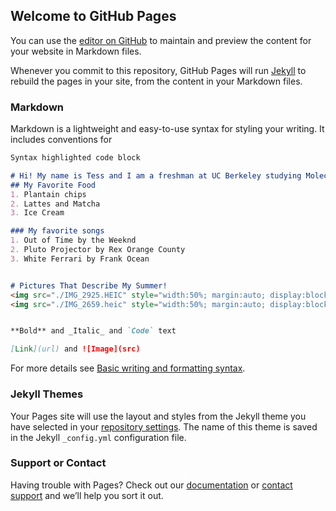 ## Welcome to GitHub Pages

You can use the [editor on GitHub](https://github.com/tessanya/data-6-website/edit/main/README.md) to maintain and preview the content for your website in Markdown files.

Whenever you commit to this repository, GitHub Pages will run [Jekyll](https://jekyllrb.com/) to rebuild the pages in your site, from the content in your Markdown files.

### Markdown

Markdown is a lightweight and easy-to-use syntax for styling your writing. It includes conventions for

```markdown
Syntax highlighted code block

# Hi! My name is Tess and I am a freshman at UC Berkeley studying Molecular and Cell Biology
## My Favorite Food
1. Plantain chips
2. Lattes and Matcha
3. Ice Cream

### My favorite songs
1. Out of Time by the Weeknd
2. Pluto Projector by Rex Orange County
3. White Ferrari by Frank Ocean


# Pictures That Describe My Summer!
<img src="./IMG_2925.HEIC" style="width:50%; margin:auto; display:block">
<img src="./IMG_2659.heic" style="width:50%; margin:auto; display:block">


**Bold** and _Italic_ and `Code` text

[Link](url) and ![Image](src)
```

For more details see [Basic writing and formatting syntax](https://docs.github.com/en/github/writing-on-github/getting-started-with-writing-and-formatting-on-github/basic-writing-and-formatting-syntax).

### Jekyll Themes

Your Pages site will use the layout and styles from the Jekyll theme you have selected in your [repository settings](https://github.com/tessanya/data-6-website/settings/pages). The name of this theme is saved in the Jekyll `_config.yml` configuration file.

### Support or Contact

Having trouble with Pages? Check out our [documentation](https://docs.github.com/categories/github-pages-basics/) or [contact support](https://support.github.com/contact) and we’ll help you sort it out.
